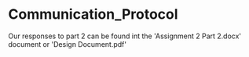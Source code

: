 # Communication_Protocol
 
Our responses to part 2 can be found int the 'Assignment 2 Part 2.docx' document or 'Design Document.pdf'

